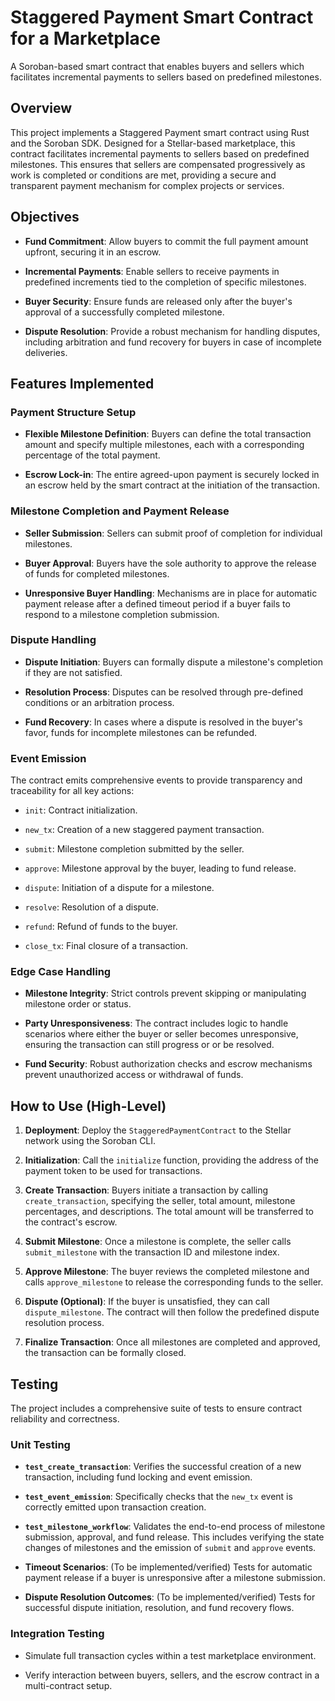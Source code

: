 # Staggered Payment Smart Contract for a Marketplace

A Soroban-based smart contract that enables buyers and sellers which facilitates incremental payments to sellers based on predefined milestones.

## Overview

This project implements a Staggered Payment smart contract using Rust and the Soroban SDK. Designed for a Stellar-based marketplace, this contract facilitates incremental payments to sellers based on predefined milestones. This ensures that sellers are compensated progressively as work is completed or conditions are met, providing a secure and transparent payment mechanism for complex projects or services.

## Objectives

- **Fund Commitment**: Allow buyers to commit the full payment amount upfront, securing it in an escrow.

- **Incremental Payments**: Enable sellers to receive payments in predefined increments tied to the completion of specific milestones.

- **Buyer Security**: Ensure funds are released only after the buyer's approval of a successfully completed milestone.

- **Dispute Resolution**: Provide a robust mechanism for handling disputes, including arbitration and fund recovery for buyers in case of incomplete deliveries.

## Features Implemented

### Payment Structure Setup

- **Flexible Milestone Definition**: Buyers can define the total transaction amount and specify multiple milestones, each with a corresponding percentage of the total payment.

- **Escrow Lock-in**: The entire agreed-upon payment is securely locked in an escrow held by the smart contract at the initiation of the transaction.

### Milestone Completion and Payment Release

- **Seller Submission**: Sellers can submit proof of completion for individual milestones.

- **Buyer Approval**: Buyers have the sole authority to approve the release of funds for completed milestones.

- **Unresponsive Buyer Handling**: Mechanisms are in place for automatic payment release after a defined timeout period if a buyer fails to respond to a milestone completion submission.

### Dispute Handling

- **Dispute Initiation**: Buyers can formally dispute a milestone's completion if they are not satisfied.

- **Resolution Process**: Disputes can be resolved through pre-defined conditions or an arbitration process.

- **Fund Recovery**: In cases where a dispute is resolved in the buyer's favor, funds for incomplete milestones can be refunded.

### Event Emission

The contract emits comprehensive events to provide transparency and traceability for all key actions:

- `init`: Contract initialization.

- `new_tx`: Creation of a new staggered payment transaction.

- `submit`: Milestone completion submitted by the seller.

- `approve`: Milestone approval by the buyer, leading to fund release.

- `dispute`: Initiation of a dispute for a milestone.

- `resolve`: Resolution of a dispute.

- `refund`: Refund of funds to the buyer.

- `close_tx`: Final closure of a transaction.

### Edge Case Handling

- **Milestone Integrity**: Strict controls prevent skipping or manipulating milestone order or status.

- **Party Unresponsiveness**: The contract includes logic to handle scenarios where either the buyer or seller becomes unresponsive, ensuring the transaction can still progress or or be resolved.

- **Fund Security**: Robust authorization checks and escrow mechanisms prevent unauthorized access or withdrawal of funds.

## How to Use (High-Level)

1.  **Deployment**: Deploy the `StaggeredPaymentContract` to the Stellar network using the Soroban CLI.

2.  **Initialization**: Call the `initialize` function, providing the address of the payment token to be used for transactions.

3.  **Create Transaction**: Buyers initiate a transaction by calling `create_transaction`, specifying the seller, total amount, milestone percentages, and descriptions. The total amount will be transferred to the contract's escrow.

4.  **Submit Milestone**: Once a milestone is complete, the seller calls `submit_milestone` with the transaction ID and milestone index.

5.  **Approve Milestone**: The buyer reviews the completed milestone and calls `approve_milestone` to release the corresponding funds to the seller.

6.  **Dispute (Optional)**: If the buyer is unsatisfied, they can call `dispute_milestone`. The contract will then follow the predefined dispute resolution process.

7.  **Finalize Transaction**: Once all milestones are completed and approved, the transaction can be formally closed.

## Testing

The project includes a comprehensive suite of tests to ensure contract reliability and correctness.

### Unit Testing

- **`test_create_transaction`**: Verifies the successful creation of a new transaction, including fund locking and event emission.

- **`test_event_emission`**: Specifically checks that the `new_tx` event is correctly emitted upon transaction creation.

- **`test_milestone_workflow`**: Validates the end-to-end process of milestone submission, approval, and fund release. This includes verifying the state changes of milestones and the emission of `submit` and `approve` events.

- **Timeout Scenarios**: (To be implemented/verified) Tests for automatic payment release if a buyer is unresponsive after a milestone submission.

- **Dispute Resolution Outcomes**: (To be implemented/verified) Tests for successful dispute initiation, resolution, and fund recovery flows.

### Integration Testing

- Simulate full transaction cycles within a test marketplace environment.

- Verify interaction between buyers, sellers, and the escrow contract in a multi-contract setup.

